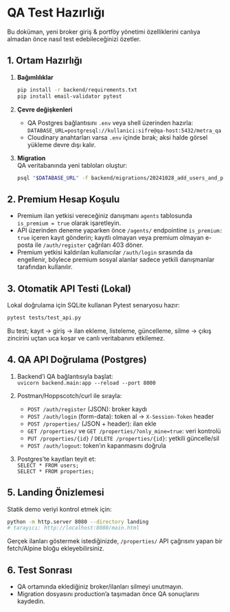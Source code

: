 # QA Test Hazırlığı

Bu doküman, yeni broker giriş & portföy yönetimi özelliklerini canlıya almadan önce nasıl test edebileceğinizi özetler.

## 1. Ortam Hazırlığı

1. **Bağımlılıklar**  
   ```bash
   pip install -r backend/requirements.txt
   pip install email-validator pytest
   ```

2. **Çevre değişkenleri**  
   - QA Postgres bağlantısını `.env` veya shell üzerinden hazırla:  
     `DATABASE_URL=postgresql://kullanici:sifre@qa-host:5432/metra_qa`
   - Cloudinary anahtarları varsa `.env` içinde bırak; aksi halde görsel yükleme devre dışı kalır.

3. **Migration**  
   QA veritabanında yeni tabloları oluştur:
   ```bash
   psql "$DATABASE_URL" -f backend/migrations/20241028_add_users_and_properties.sql
   ```

## 2. Premium Hesap Koşulu

- Premium ilan yetkisi vereceğiniz danışmanı `agents` tablosunda `is_premium = true` olarak işaretleyin.
- API üzerinden deneme yaparken önce `/agents/` endpointine `is_premium: true` içeren kayıt gönderin; kayıtlı olmayan veya premium olmayan e-posta ile `/auth/register` çağrıları 403 döner.
- Premium yetkisi kaldırılan kullanıcılar `/auth/login` sırasında da engellenir, böylece premium sosyal alanlar sadece yetkili danışmanlar tarafından kullanılır.

## 3. Otomatik API Testi (Lokal)

Lokal doğrulama için SQLite kullanan Pytest senaryosu hazır:
```bash
pytest tests/test_api.py
```

Bu test; kayıt → giriş → ilan ekleme, listeleme, güncelleme, silme → çıkış zincirini uçtan uca koşar ve canlı veritabanını etkilemez.

## 4. QA API Doğrulama (Postgres)

1. Backend’i QA bağlantısıyla başlat:  
   `uvicorn backend.main:app --reload --port 8000`

2. Postman/Hoppscotch/curl ile sırayla:
   - `POST /auth/register` (JSON): broker kaydı
   - `POST /auth/login` (form-data): token al → `X-Session-Token` header
   - `POST /properties/` (JSON + header): ilan ekle
   - `GET /properties/` ve `GET /properties/?only_mine=true`: veri kontrolü
   - `PUT /properties/{id}` / `DELETE /properties/{id}`: yetkili güncelle/sil
   - `POST /auth/logout`: token’ın kapanmasını doğrula

3. Postgres’te kayıtları teyit et:  
   `SELECT * FROM users;`  
   `SELECT * FROM properties;`

## 5. Landing Önizlemesi

Statik demo veriyi kontrol etmek için:
```bash
python -m http.server 8080 --directory landing
# tarayıcı: http://localhost:8080/main.html
```

Gerçek ilanları göstermek istediğinizde, `/properties/` API çağrısını yapan bir fetch/Alpine bloğu ekleyebilirsiniz.

## 6. Test Sonrası

- QA ortamında eklediğiniz broker/ilanları silmeyi unutmayın.
- Migration dosyasını production’a taşımadan önce QA sonuçlarını kaydedin.
